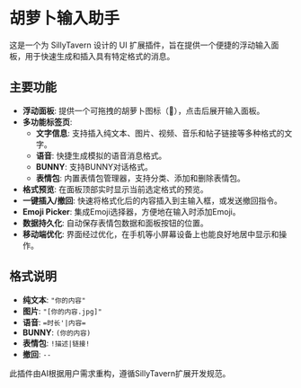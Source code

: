 # 胡萝卜输入助手

这是一个为 SillyTavern 设计的 UI 扩展插件，旨在提供一个便捷的浮动输入面板，用于快速生成和插入具有特定格式的消息。

## 主要功能

- **浮动面板**: 提供一个可拖拽的胡萝卜图标（🥕），点击后展开输入面板。
- **多功能标签页**:
    - **文字信息**: 支持插入纯文本、图片、视频、音乐和帖子链接等多种格式的文字。
    - **语音**: 快捷生成模拟的语音消息格式。
    - **BUNNY**: 支持BUNNY对话格式。
    - **表情包**: 内置表情包管理器，支持分类、添加和删除表情包。
- **格式预览**: 在面板顶部实时显示当前选定格式的预览。
- **一键插入/撤回**: 快速将格式化后的内容插入到主输入框，或发送撤回指令。
- **Emoji Picker**: 集成Emoji选择器，方便地在输入时添加Emoji。
- **数据持久化**: 自动保存表情包数据和面板按钮的位置。
- **移动端优化**: 界面经过优化，在手机等小屏幕设备上也能良好地居中显示和操作。

## 格式说明

- **纯文本**: `"你的内容"`
- **图片**: `"[你的内容.jpg]"`
- **语音**: `=时长'|内容=`
- **BUNNY**: `(你的内容)`
- **表情包**: `!描述|链接!`
- **撤回**: `--`

此插件由AI根据用户需求重构，遵循SillyTavern扩展开发规范。 
